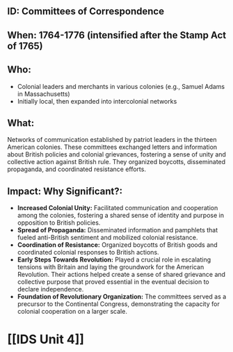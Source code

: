 ## ID: Committees of Correspondence

## When: 1764-1776 (intensified after the Stamp Act of 1765)

## Who: 
* Colonial leaders and merchants in various colonies (e.g., Samuel Adams in Massachusetts)
* Initially local, then expanded into intercolonial networks

## What: 
Networks of communication established by patriot leaders in the thirteen American colonies.  These committees exchanged letters and information about British policies and colonial grievances, fostering a sense of unity and collective action against British rule.  They organized boycotts, disseminated propaganda, and coordinated resistance efforts.

## Impact: Why Significant?:
* **Increased Colonial Unity:** Facilitated communication and cooperation among the colonies, fostering a shared sense of identity and purpose in opposition to British policies.
* **Spread of Propaganda:**  Disseminated information and pamphlets that fueled anti-British sentiment and mobilized colonial resistance.
* **Coordination of Resistance:**  Organized boycotts of British goods and coordinated colonial responses to British actions.
* **Early Steps Towards Revolution:**  Played a crucial role in escalating tensions with Britain and laying the groundwork for the American Revolution.  Their actions helped create a sense of shared grievance and collective purpose that proved essential in the eventual decision to declare independence.
* **Foundation of Revolutionary Organization:** The committees served as a precursor to the Continental Congress, demonstrating the capacity for colonial cooperation on a larger scale.


# [[IDS Unit 4]]
